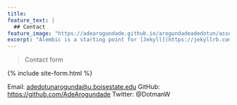 ```yaml
---
title:
feature_text: |
  ## Contact
feature_image: "https://adearogundade.github.io/arogundadeadedotun/assets/Images/Contact_Cover_2.jpg"
excerpt: "Alembic is a starting point for [Jekyll](https://jekyllrb.com/) projects. Rather than starting from scratch, this boilerplate is designed to get the ball rolling immediately. Install it, configure it, tweak it, push it."
---
```



> Contact form

{% include site-form.html %}



Email: adedotunarogunda@u.boisestate.edu
GitHub: https://github.com/AdeArogundade
Twitter: @DotmanW


